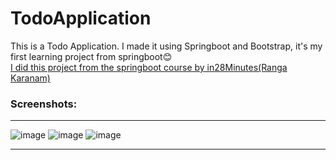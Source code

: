 # TodoApplication
This is a Todo Application. I made it using Springboot and Bootstrap, it's my first learning project from springboot😊
<br>
<a href="https://www.in28minutes.com/">I did this project from the springboot course by in28Minutes(Ranga Karanam)</a>

### Screenshots:

<hr>

![image](https://user-images.githubusercontent.com/62805243/217385486-3c2828dd-3f90-45b6-b80e-9884887db21b.png)
![image](https://user-images.githubusercontent.com/62805243/217385572-93f510eb-6cb4-49ea-8df6-5e239131c89f.png)
![image](https://user-images.githubusercontent.com/62805243/217385644-9d559b21-96f7-49c8-9953-3be91b641188.png)

<hr>
